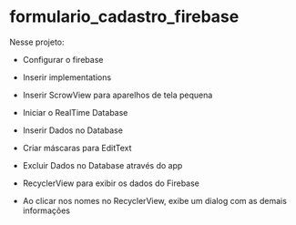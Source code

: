 # formulario_cadastro_firebase

Nesse projeto:

- Configurar o firebase

- Inserir implementations

- Inserir ScrowView para aparelhos de tela pequena

- Iniciar o RealTime Database

- Inserir Dados no Database

- Criar máscaras para EditText

- Excluir Dados no Database através do app

- RecyclerView para exibir os dados do Firebase

- Ao clicar nos nomes no RecyclerView, exibe um dialog com as demais informações
